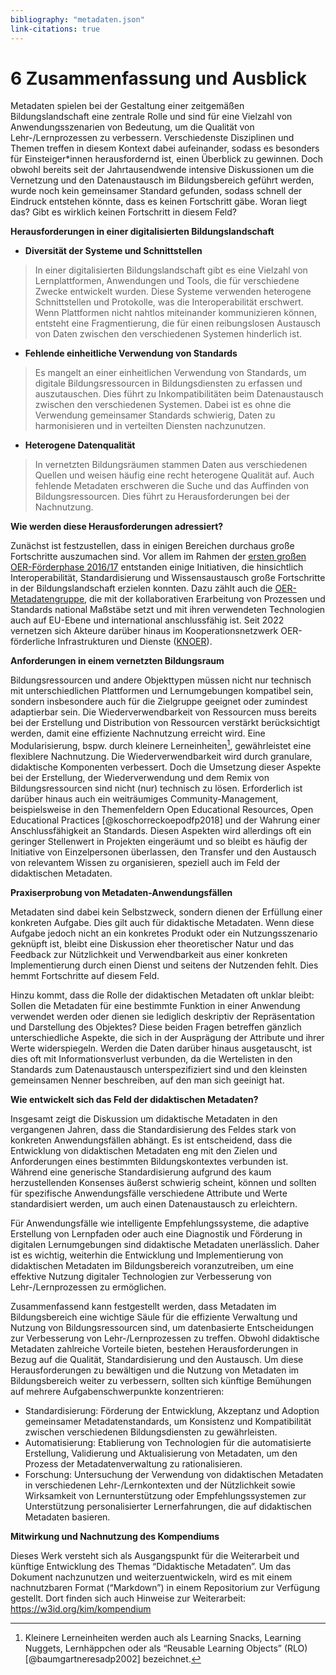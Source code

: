 ```yaml
---
bibliography: "metadaten.json"
link-citations: true
---
```


# 6 Zusammenfassung und Ausblick

Metadaten spielen bei der Gestaltung einer zeitgemäßen
Bildungslandschaft eine zentrale Rolle und sind für eine Vielzahl von
Anwendungsszenarien von Bedeutung, um die Qualität von
Lehr-/Lernprozessen zu verbessern. Verschiedenste Disziplinen und Themen
treffen in diesem Kontext dabei aufeinander, sodass es besonders für
Einsteiger\*innen herausfordernd ist, einen Überblick zu gewinnen. Doch
obwohl bereits seit der Jahrtausendwende intensive Diskussionen um die
Vernetzung und den Datenaustausch im Bildungsbereich geführt werden,
wurde noch kein gemeinsamer Standard gefunden, sodass schnell der
Eindruck entstehen könnte, dass es keinen Fortschritt gäbe. Woran liegt
das? Gibt es wirklich keinen Fortschritt in diesem Feld?

**Herausforderungen in einer digitalisierten Bildungslandschaft**

- **Diversität der Systeme und Schnittstellen**

> In einer digitalisierten Bildungslandschaft gibt es eine Vielzahl von
> Lernplattformen, Anwendungen und Tools, die für verschiedene Zwecke
> entwickelt wurden. Diese Systeme verwenden heterogene Schnittstellen
> und Protokolle, was die Interoperabilität erschwert. Wenn Plattformen
> nicht nahtlos miteinander kommunizieren können, entsteht eine
> Fragmentierung, die für einen reibungslosen Austausch von Daten
> zwischen den verschiedenen Systemen hinderlich ist.

- **Fehlende einheitliche Verwendung von Standards**

> Es mangelt an einer einheitlichen Verwendung von Standards, um
> digitale Bildungsressourcen in Bildungsdiensten zu erfassen und
> auszutauschen. Dies führt zu Inkompatibilitäten beim Datenaustausch
> zwischen den verschiedenen Systemen. Dabei ist es ohne die Verwendung
> gemeinsamer Standards schwierig, Daten zu harmonisieren und in
> verteilten Diensten nachzunutzen.

- **Heterogene Datenqualität**

> In vernetzten Bildungsräumen stammen Daten aus verschiedenen Quellen
> und weisen häufig eine recht heterogene Qualität auf. Auch fehlende
> Metadaten erschweren die Suche und das Auffinden von
> Bildungsressourcen. Dies führt zu Herausforderungen bei der
> Nachnutzung.

**Wie werden diese Herausforderungen adressiert?**

Zunächst ist festzustellen, dass in einigen Bereichen durchaus große
Fortschritte auszumachen sind. Vor allem im Rahmen der [ersten großen
OER-Förderphase
2016/17](https://www.bmbf.de/bmbf/shareddocs/bekanntmachungen/de/2016/01/1132_bekanntmachung.html)
entstanden einige Initiativen, die hinsichtlich Interoperabilität,
Standardisierung und Wissensaustausch große Fortschritte in der
Bildungslandschaft erzielen konnten. Dazu zählt auch die
[OER-Metadatengruppe](https://wiki.dnb.de/display/DINIAGKIM/OER-Metadatengruppe),
die mit der kollaborativen Erarbeitung von Prozessen und Standards
national Maßstäbe setzt und mit ihren verwendeten Technologien auch auf
EU-Ebene und international anschlussfähig ist. Seit 2022 vernetzen sich
Akteure darüber hinaus im Kooperationsnetzwerk OER-förderliche
Infrastrukturen und Dienste ([KNOER](https://kn-oer.de/)).

**Anforderungen in einem vernetzten Bildungsraum**

Bildungsressourcen und andere Objekttypen müssen nicht nur technisch mit
unterschiedlichen Plattformen und Lernumgebungen kompatibel sein,
sondern insbesondere auch für die Zielgruppe geeignet oder zumindest
adaptierbar sein. Die Wiederverwendbarkeit von Ressourcen muss bereits
bei der Erstellung und Distribution von Ressourcen verstärkt
berücksichtigt werden, damit eine effiziente Nachnutzung erreicht wird.
Eine Modularisierung, bspw. durch kleinere Lerneinheiten[^26],
gewährleistet eine flexiblere Nachnutzung. Die Wiederverwendbarkeit wird
durch granulare, didaktische Komponenten verbessert. Doch die Umsetzung
dieser Aspekte bei der Erstellung, der Wiederverwendung und dem Remix
von Bildungsressourcen sind nicht (nur) technisch zu lösen. Erforderlich
ist darüber hinaus auch ein weiträumiges Community-Management,
beispielsweise in den Themenfeldern Open Educational Resources, Open
Educational Practices [@koschorreckoepodfp2018] und der Wahrung einer
Anschlussfähigkeit an Standards. Diesen Aspekten wird allerdings oft ein
geringer Stellenwert in Projekten eingeräumt und so bleibt es häufig der
Initiative von Einzelpersonen überlassen, den Transfer und den Austausch
von relevantem Wissen zu organisieren, speziell auch im Feld der
didaktischen Metadaten.

**Praxiserprobung von Metadaten-Anwendungsfällen**

Metadaten sind dabei kein Selbstzweck, sondern dienen der Erfüllung
einer konkreten Aufgabe. Dies gilt auch für didaktische Metadaten. Wenn
diese Aufgabe jedoch nicht an ein konkretes Produkt oder ein
Nutzungsszenario geknüpft ist, bleibt eine Diskussion eher theoretischer
Natur und das Feedback zur Nützlichkeit und Verwendbarkeit aus einer
konkreten Implementierung durch einen Dienst und seitens der Nutzenden
fehlt. Dies hemmt Fortschritte auf diesem Feld.

Hinzu kommt, dass die Rolle der didaktischen Metadaten oft unklar
bleibt: Sollen die Metadaten für eine bestimmte Funktion in einer
Anwendung verwendet werden oder dienen sie lediglich deskriptiv der
Repräsentation und Darstellung des Objektes? Diese beiden Fragen
betreffen gänzlich unterschiedliche Aspekte, die sich in der Ausprägung
der Attribute und ihrer Werte widerspiegeln. Werden die Daten darüber
hinaus ausgetauscht, ist dies oft mit Informationsverlust verbunden, da
die Wertelisten in den Standards zum Datenaustausch unterspezifiziert
sind und den kleinsten gemeinsamen Nenner beschreiben, auf den man sich
geeinigt hat.

**Wie entwickelt sich das Feld der didaktischen Metadaten?**

Insgesamt zeigt die Diskussion um didaktische Metadaten in den
vergangenen Jahren, dass die Standardisierung des Feldes stark von
konkreten Anwendungsfällen abhängt. Es ist entscheidend, dass die
Entwicklung von didaktischen Metadaten eng mit den Zielen und
Anforderungen eines bestimmten Bildungskontextes verbunden ist. Während
eine generische Standardisierung aufgrund des kaum herzustellenden
Konsenses äußerst schwierig scheint, können und sollten für spezifische
Anwendungsfälle verschiedene Attribute und Werte standardisiert werden,
um auch einen Datenaustausch zu erleichtern.

Für Anwendungsfälle wie intelligente Empfehlungssysteme, die adaptive
Erstellung von Lernpfaden oder auch eine Diagnostik und Förderung in
digitalen Lernumgebungen sind didaktische Metadaten unerlässlich. Daher
ist es wichtig, weiterhin die Entwicklung und Implementierung von
didaktischen Metadaten im Bildungsbereich voranzutreiben, um eine
effektive Nutzung digitaler Technologien zur Verbesserung von
Lehr-/Lernprozessen zu ermöglichen.

Zusammenfassend kann festgestellt werden, dass Metadaten im
Bildungsbereich eine wichtige Säule für die effiziente Verwaltung und
Nutzung von Bildungsressourcen sind, um datenbasierte Entscheidungen zur
Verbesserung von Lehr-/Lernprozessen zu treffen. Obwohl didaktische
Metadaten zahlreiche Vorteile bieten, bestehen Herausforderungen in
Bezug auf die Qualität, Standardisierung und den Austausch. Um diese
Herausforderungen zu bewältigen und die Nutzung von Metadaten im
Bildungsbereich weiter zu verbessern, sollten sich künftige Bemühungen
auf mehrere Aufgabenschwerpunkte konzentrieren:

- Standardisierung: Förderung der Entwicklung, Akzeptanz und Adoption
  gemeinsamer Metadatenstandards, um Konsistenz und Kompatibilität
  zwischen verschiedenen Bildungsdiensten zu gewährleisten.
- Automatisierung: Etablierung von Technologien für die automatisierte
  Erstellung, Validierung und Aktualisierung von Metadaten, um den
  Prozess der Metadatenverwaltung zu rationalisieren.
- Forschung: Untersuchung der Verwendung von didaktischen Metadaten in
  verschiedenen Lehr-/Lernkontexten und der Nützlichkeit sowie
  Wirksamkeit von Lernunterstützung oder Empfehlungssystemen zur
  Unterstützung personalisierter Lernerfahrungen, die auf didaktischen
  Metadaten basieren.

**Mitwirkung und Nachnutzung des Kompendiums**

Dieses Werk versteht sich als Ausgangspunkt für die Weiterarbeit und
künftige Entwicklung des Themas “Didaktische Metadaten”. Um das Dokument
nachzunutzen und weiterzuentwickeln, wird es mit einem nachnutzbaren
Format (“Markdown”) in einem Repositorium zur Verfügung gestellt. Dort
finden sich auch Hinweise zur Weiterarbeit:
<https://w3id.org/kim/kompendium>

[^26]: Kleinere Lerneinheiten werden auch als Learning Snacks, Learning Nuggets, Lernhäppchen oder als “Reusable Learning Objects” (RLO) [@baumgartneresadp2002] bezeichnet.

